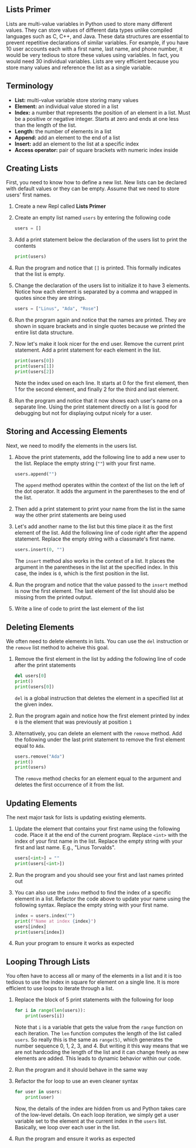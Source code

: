 ## Lists Primer
Lists are multi-value variables in Python used to store many different values. They can store values of different data types unlike compiled languages such as C, C++, and Java. These data structures are essential to prevent repetitive declarations of similar variables. For example, if you have 10 user accounts each with a first name, last name, and phone number, it would be very tedious to store these values using variables.
In fact, you would need 30 individual variables. Lists are very efficient because you store many values and reference the list as a single variable. 

## Terminology
- **List:** multi-value variable store storing many values
- **Element:** an individual value stored in a list
- **Index:** a number that represents the position of an element in a list. Must be a positive or negative integer. Starts at zero and ends at one less than the length of the list.
- **Length:** the number of elements in a list
- **Append:** add an element to the end of a list
- **Insert:** add an element to the list at a specific index
- **Access operator:** pair of square brackets with numeric index inside

## Creating Lists
First, you need to know how to define a new list. New lists can be declared with default values or they can be empty. Assume that we need to store users' first names.

1. Create a new Repl called **Lists Primer**

1. Create an empty list named `users` by entering the following code

    ```python
    users = []
    ```

1. Add a print statement below the declaration of the users list to print the contents

    ```python
    print(users)
    ```

1. Run the program and notice that `[]` is printed. This formally indicates that the list is empty.

1. Change the declaration of the users list to initialize it to have 3 elements. Notice how each element is separated by a comma and wrapped in quotes since they are strings.

    ```python
    users = ["Linus", "Ada", "Rose"]
    ```

1. Run the program again and notice that the names are printed. They are shown in square brackets and in single quotes because we printed the entire list data structure.

1. Now let's make it look nicer for the end user. Remove the current print statement. Add a print statement for each element in the list.

   ```python
   print(users[0])
   print(users[1])
   print(users[2])
   ```
   Note the index used on each line. It starts at 0 for the first element, then 1 for the second element, and finally 2 for the third and last element.

1. Run the program and notice that it now shows each user's name on a separate line. Using the print statement directly on a list is good for debugging but not for displaying output nicely for a user.

## Storing and Accessing Elements

Next, we need to modify the elements in the users list.

1. Above the print statements, add the following line to add a new user to the list. Replace the empty string (`""`) with your first name.

    ```python
    users.append("")
    ```
    The `append` method operates within the context of the list on the left of the dot operator. It adds the argument in the parentheses to the end of the list.

1. Then add a print statement to print your name from the list in the same way the other print statements are being used

1. Let's add another name to the list but this time place it as the first element of the list. Add the following line of code right after the append statement. Replace the empty string with a classmate's first name.

    ```python
    users.insert(0, "")
    ```
    The `insert` method also works in the context of a list. It places the argument in the parentheses in the list at the specified index. In this case, the index is `0`, which is the first position in the list.

1. Run the program and notice that the value passed to the `insert` method is now the first element. The last element of the list should also be missing from the printed output.

1. Write a line of code to print the last element of the list

## Deleting Elements

We often need to delete elements in lists. You can use the `del` instruction or the `remove` list method to acheive this goal.

1. Remove the first element in the list by adding the following line of code after the print statements

    ```python
    del users[0]
    print()
    print(users[0])
    ```
    `del` is a global instruction that deletes the element in a specified list at the given index.

1. Run the program again and notice how the first element printed by index `0` is the element that was previously at position `1`

1. Alternatively, you can delete an element with the `remove` method. Add the following under the last print statement to remove the first element equal to `Ada`.

   ```python
   users.remove("Ada")
   print()
   print(users)
   ```
   The `remove` method checks for an element equal to the argument and deletes the first occurrence of it from the list.

## Updating Elements

The next major task for lists is updating existing elements.

1. Update the element that contains your first name using the following code. Place it at the end of the current program. Replace `<int>` with the index of your first name in the list. Replace the empty string with your first and last name. E.g., "Linus Torvalds".

   ```python
   users[<int>] = ""
   print(users[<int>])
   ```

1. Run the program and you should see your first and last names printed out

1. You can also use the `index` method to find the index of a specific element in a list. Refactor the code above to update your name using the following syntax. Replace the empty string with your first name.

   ```python
   index = users.index("")
   print(f"Name at index {index}")
   users[index]
   print(users[index])
   ```

1. Run your program to ensure it works as expected

## Looping Through Lists

You often have to access all or many of the elements in a list and it is too tedious to use the index in square for element on a single line. It is more efficient to use loops to iterate through a list.

1. Replace the block of 5 print statements with the following for loop

    ```python
    for i in range(len(users)):
        print(users[i])
    ```
    Note that `i` is a variable that gets the value from the `range` function on each iteration. The `len` function computes the length of the list called `users`. So really this is the same as `range(5)`, which generates the number sequence 0, 1, 2, 3, and 4. But writing it this way means that we are not hardcoding the length of the list and it can change freely as new elements are added. This leads to dynamic behavior within our code.

1. Run the program and it should behave in the same way

1. Refactor the for loop to use an even cleaner syntax

    ```python
    for user in users:
        print(user)
    ```
    Now, the details of the index are hidden from us and Python takes care of the low-level details. On each loop iteration, we simply get a user variable set to the element at the current index in the `users` list. Basically, we loop over each user in the list.

1. Run the program and ensure it works as expected
